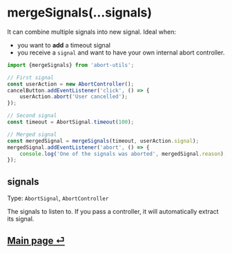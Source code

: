# mergeSignals(...signals)

It can combine multiple signals into new signal. Ideal when:

- you want to **add** a timeout signal
- you receive a `signal` and want to have your own internal abort controller.

```ts
import {mergeSignals} from 'abort-utils';

// First signal
const userAction = new AbortController();
cancelButton.addEventListener('click', () => {
	userAction.abort('User cancelled');
});

// Second signal
const timeout = AbortSignal.timeout(100);

// Merged signal
const mergedSignal = mergeSignals(timeout, userAction.signal);
mergedSignal.addEventListener('abort', () => {
	console.log('One of the signals was aborted', mergedSignal.reason);
});
```

## signals

Type: `AbortSignal`, `AbortController`

The signals to listen to. If you pass a controller, it will automatically extract its signal.

## [Main page ⏎](../readme.md)
